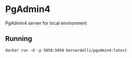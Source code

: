 # PgAdmin4
PgAdmin4 server for local environment

## Running

```
docker run -d -p 5050:5050 bernardelli/pgadmin4:latest
```
